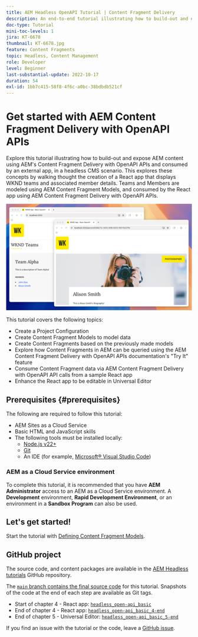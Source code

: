 ```yaml
---
title: AEM Headless OpenAPI Tutorial | Content Fragment Delivery
description: An end-to-end tutorial illustrating how to build-out and expose content using AEM's OpenAPI-based Content Fragment Delivery APIs.
doc-type: Tutorial
mini-toc-levels: 1
jira: KT-6678
thumbnail: KT-6678.jpg
feature: Content Fragments
topic: Headless, Content Management
role: Developer
level: Beginner
last-substantial-update: 2022-10-17
duration: 54
exl-id: 1bb7c415-58f8-4f6c-a0bc-38bdbdb521cf
---
```

# Get started with AEM Content Fragment Delivery with OpenAPI APIs

Explore this tutorial illustrating how to build-out and expose AEM content using AEM's Content Fragment Delivery with OpenAPI APIs and consumed by an external app, in a headless CMS scenario. This explores these concepts by walking thought the creation of a React app that displays WKND teams and associated member details. Teams and Members are modeled using AEM Content Fragment Models, and consumed by the React app using AEM Content Fragment Delivery with OpenAPI APIs.   

![WKND Teams app](./assets/overview/main.png)

This tutorial covers the following topics:

* Create a Project Configuration
* Create Content Fragment Models to model data
* Create Content Fragments based on the previously made models
* Explore how Content Fragments in AEM can be queried using the AEM Content Fragment Delivery with OpenAPI APIs documentation's "Try It" feature
* Consume Content Fragment data via AEM Content Fragment Delivery with OpenAPI API calls from a sample React app
* Enhance the React app to be editable in Universal Editor

## Prerequisites {#prerequisites}

The following are required to follow this tutorial:

* AEM Sites as a Cloud Service
* Basic HTML and JavaScript skills
* The following tools must be installed locally:
    * [Node.js v22+](https://nodejs.org/)
    * [Git](https://git-scm.com/)
    * An IDE (for example, [Microsoft&reg; Visual Studio Code](https://code.visualstudio.com/))

### AEM as a Cloud Service environment

To complete this tutorial, it is recommended that you have **AEM Administrator** access to an AEM as a Cloud Service environment. A **Development** environment, **Rapid Development Environment**, or an environment in a **Sandbox Program** can also be used.

## Let's get started!

Start the tutorial with [Defining Content Fragment Models](1-content-fragment-models.md).

## GitHub project

The source code, and content packages are available in the [AEM Headless tutorials](https://github.com/adobe/aem-tutorials) GitHub repository. 

The [`main` branch contains the final source code](https://github.com/adobe/aem-tutorials/tree/main/headless/open-api/basic) for this tutorial. 
Snapshots of the code at the end of each step are available as Git tags. 

* Start of chapter 4 - React app: [`headless_open-api_basic`](https://github.com/adobe/aem-tutorials/tree/headless_open-api_basic//headless/open-api/basic)
* End of chapter 4 - React app: [`headless_open-api_basic_4-end`](https://github.com/adobe/aem-tutorials/tree/headless_open-api_basic_4-end//headless/open-api/basic)
* End of chapter 5 - Universal Editor: [`headless_open-api_basic_5-end`](https://github.com/adobe/aem-tutorials/tree/headless_open-api_basic_5-end//headless/open-api/basic)

If you find an issue with the tutorial or the code, leave a [GitHub issue](https://github.com/adobe/aem-tutorials/issues).
